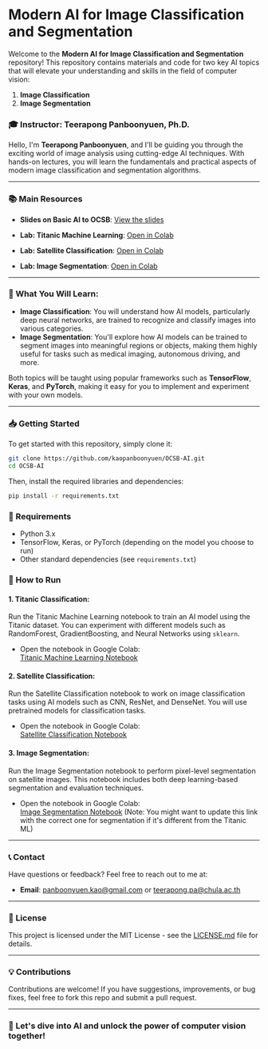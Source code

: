 # Modern AI for Image Classification and Segmentation

Welcome to the **Modern AI for Image Classification and Segmentation** repository! This repository contains materials and code for two key AI topics that will elevate your understanding and skills in the field of computer vision:

1. **Image Classification**
2. **Image Segmentation**

### 🎓 Instructor: Teerapong Panboonyuen, Ph.D.

Hello, I'm **Teerapong Panboonyuen**, and I'll be guiding you through the exciting world of image analysis using cutting-edge AI techniques. With hands-on lectures, you will learn the fundamentals and practical aspects of modern image classification and segmentation algorithms.

---

### 📚 **Main Resources**

- **Slides on Basic AI to OCSB**: [View the slides](https://github.com/kaopanboonyuen/OCSB-AI/slides/20250317_BasicAI_toOCSB.pdf)
  
- **Lab: Titanic Machine Learning**: [Open in Colab](https://colab.research.google.com/github/kaopanboonyuen/OCSB-AI/blob/main/code/Titanic_ML_toStudent.ipynb)

- **Lab: Satellite Classification**: [Open in Colab](https://colab.research.google.com/github/kaopanboonyuen/OCSB-AI/blob/main/code/Satellite_Classification_toStudent.ipynb)

- **Lab: Image Segmentation**: [Open in Colab](https://colab.research.google.com/github/kaopanboonyuen/OCSB-AI/blob/main/code/Pothole_Segmentation_toStudent.ipynb)

---

### 🧠 What You Will Learn:
- **Image Classification**: You will understand how AI models, particularly deep neural networks, are trained to recognize and classify images into various categories.
- **Image Segmentation**: You'll explore how AI models can be trained to segment images into meaningful regions or objects, making them highly useful for tasks such as medical imaging, autonomous driving, and more.

Both topics will be taught using popular frameworks such as **TensorFlow**, **Keras**, and **PyTorch**, making it easy for you to implement and experiment with your own models.

---

### 📥 Getting Started

To get started with this repository, simply clone it:

```bash
git clone https://github.com/kaopanboonyuen/OCSB-AI.git
cd OCSB-AI
```

Then, install the required libraries and dependencies:

```bash
pip install -r requirements.txt
```

### 🔧 Requirements
- Python 3.x
- TensorFlow, Keras, or PyTorch (depending on the model you choose to run)
- Other standard dependencies (see `requirements.txt`)

### 🚀 How to Run

#### 1. **Titanic Classification:**
Run the Titanic Machine Learning notebook to train an AI model using the Titanic dataset. You can experiment with different models such as RandomForest, GradientBoosting, and Neural Networks using `sklearn`.

- Open the notebook in Google Colab:  
  [Titanic Machine Learning Notebook](https://colab.research.google.com/github/kaopanboonyuen/OCSB-AI/code/Titanic_ML.ipynb)

#### 2. **Satellite Classification:**
Run the Satellite Classification notebook to work on image classification tasks using AI models such as CNN, ResNet, and DenseNet. You will use pretrained models for classification tasks.

- Open the notebook in Google Colab:  
  [Satellite Classification Notebook](https://colab.research.google.com/github/kaopanboonyuen/OCSB-AI/code/Satellite_Classification.ipynb)

#### 3. **Image Segmentation:**
Run the Image Segmentation notebook to perform pixel-level segmentation on satellite images. This notebook includes both deep learning-based segmentation and evaluation techniques.

- Open the notebook in Google Colab:  
  [Image Segmentation Notebook](https://colab.research.google.com/github/kaopanboonyuen/OCSB-AI/code/Titanic_ML.ipynb) (Note: You might want to update this link with the correct one for segmentation if it's different from the Titanic ML)

---

### 📞 Contact

Have questions or feedback? Feel free to reach out to me at:

- **Email**: [panboonyuen.kao@gmail.com](mailto:panboonyuen.kao@gmail.com) or [teerapong.pa@chula.ac.th](mailto:teerapong.pa@chula.ac.th)

---

### 📜 License

This project is licensed under the MIT License - see the [LICENSE.md](LICENSE.md) file for details.

---

### 💡 Contributions

Contributions are welcome! If you have suggestions, improvements, or bug fixes, feel free to fork this repo and submit a pull request.

---

### 🌟 Let's dive into AI and unlock the power of computer vision together!